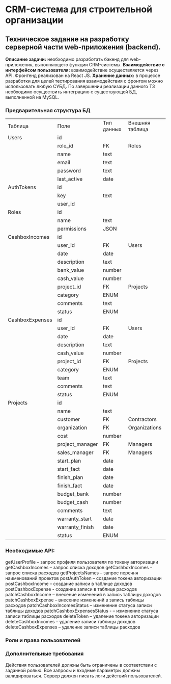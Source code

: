 # CRM-система для строительной организации

## Техническое задание на разработку серверной части web-приложения (backend).

**Описание задачи:** необходимо разработать бэкенд для web-приложения, выполняющего функции CRM-системы.
**Взаимодействие с интерфейсом пользователя:** взаимодействие осуществляется через API. Фронтенд реализован на React JS.
**Хранение данных:** в процессе разработки для целей тестирования взаимодействия с фронтом можно использовать любую СУБД. 
По завершении реализации данного ТЗ необходимо осуществить интеграцию с существующей БД, выполненной на MySQL. 

### Предварительная структура БД
|                 |                 |            |                 |
| --------------- | --------------- | ---------- | --------------- |
| Таблица         | Поле            | Тип данных | Внешняя таблица |
| Users           | id              |            |                 |
|                 | role_id         | FK         | Roles           |
|                 | name            | text       |                 |
|                 | email           | text       |                 |
|                 | password        | text       |                 |
|                 | last_active     | date       |                 |
| AuthTokens      | id              |            |                 |
|                 | key             | text       |                 |
|                 | user_id         |            |                 |
| Roles           | id              |            |                 |
|                 | name            | text       |                 |
|                 | permissions     | JSON       |                 |
| CashboxIncomes  | id              |            |                 |
|                 | user_id         | FK         | Users           |
|                 | date            | date       |                 |
|                 | description     | text       |                 |
|                 | bank_value      | number     |                 |
|                 | cash_value      | number     |                 |
|                 | project_id      | FK         | Projects        |
|                 | category        | ENUM       |                 |
|                 | comments        | text       |                 |
|                 | status          | ENUM       |                 |
| CashboxExpenses | id              |            |                 |
|                 | user_id         | FK         | Users           |
|                 | date            | date       |                 |
|                 | description     | text       |                 |
|                 | cash_value      | number     |                 |
|                 | project_id      | FK         | Projects        |
|                 | category        | ENUM       |                 |
|                 | team            | text       |                 |
|                 | comments        | text       |                 |
|                 | status          | ENUM       |                 |
| Projects        | id              |            |                 |
|                 | name            | text       |                 |
|                 | customer        | FK         | Contractors     |
|                 | organization    | FK         | Organizations   |
|                 | cost            | number     |                 |
|                 | project_manager | FK         | Managers        |
|                 | sales_manager   | FK         | Managers        |
|                 | start_plan      | date       |                 |
|                 | start_fact      | date       |                 |
|                 | finish_plan     | date       |                 |
|                 | finish_fact     | date       |                 |
|                 | budget_bank     | number     |                 |
|                 | budget_cash     | number     |                 |
|                 | comments        | text       |                 |
|                 | warranty_start  | date       |                 |
|                 | warranty_finish | date       |                 |
|                 | status          | ENUM       |                 |

### Необходимые API:
getUserProfile – запрос профиля пользователя по токену авторизации
getCashboxIncomes – запрос списка доходов
getCashboxIncomes - запрос списка расходов
getProjectsNames – запрос перечня наименований проектов
postAuthToken – создание токена авторизации
postCashboxIncome – создание записи в таблице доходов
postCashboxExpense - создание записи в таблице расходов
patchCashboxIncome – внесение изменений в запись таблицы доходов
patchCashboxExpense – внесение изменений в запись таблицы расходов
patchCashboxIncomesStatus – изменение статуса записи таблицы доходов
patchCashboxExpensesStatus - – изменение статуса записи таблицы расходов
deleteToken – удаление токена авторизации
deleteCashboxIncomes – удаление записи таблицы доходов
deleteCashboxExpenses – удаление записи таблицы расходов

### Роли и права пользователей


### Дополнительные требования
Действия пользователей должны быть ограничены в соответствии с заданной ролью.
Все запросы и входные параметры должны валидироваться.
Сервер должен писать логи действий пользователей.

